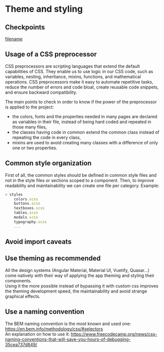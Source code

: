 # Theme and styling

## Checkpoints
[filename](./styling.checkpoints.md ':include')

## Usage of a CSS preprocessor

CSS preprocessors are scripting languages that extend the default capabilities of CSS. They enable us to use logic in our CSS code, such as variables, nesting, inheritance, mixins, functions, and mathematical operations. CSS preprocessors make it easy to automate repetitive tasks, reduce the number of errors and code bloat, create reusable code snippets, and ensure backward compatibility.

The main points to check in order to know if the power of the preprocessor is applied to the project:
- the colors, fonts and the properties needed in many pages are declared as variables in their file, instead of being hard coded and repeated in those many files,
- the classes having code in common extend the common class instead of repeating the code in every class,
- mixins are used to avoid creating many classes with a difference of only one or two properties.

## Common style organization

First of all, the common styles should be defined in common style files and not in the style files or sections scoped to a component.
Then, to improve readability and maintainability we can create one file per category. Example:

```js
> styles
    colors.scss
    buttons.scss
    textboxes.scss
    tables.scss
    modals.scss
    typography.scss
    ...
```

## Avoid import caveats

## Use theming as recommended

All the design systems (Angular Material, Material UI, Vuetify, Quasar...) come natively with their way of applying the app theming and styling their components.<br/>
Using it the more possible instead of bypassing it with custom css improves the theming development speed, the maintainability and avoid strange graphical effects.

## Use a naming convention

The BEM naming convention is the most known and used one: https://en.bem.info/methodology/css/#selectors
<br>An explanation on how to use it: https://www.freecodecamp.org/news/css-naming-conventions-that-will-save-you-hours-of-debugging-35cea737d849/
